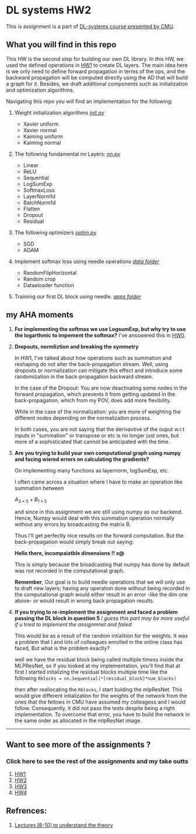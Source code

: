 # DL systems HW2
This is assignment is a part of [DL-systems course presented by CMU](https://dlsyscourse.org/). 



## What you will find in this repo


This HW is the second step for building our own DL library. In this HW, we used the defined operations in [HW1](https://github.com/ahmedtarek1325/dlsys_hw1) to create DL layers. The main idea here is we only need to define forward propagation in terms of the ops, and the backward propagation will be computed directly using the AD that will build a graph for it. Besides, we draft additional components such as initialization and optimization algorithms.


Navigating this repo you will find an implementation for the following: 
1.  Weight initialization algorithms [*init.py*](https://github.com/ahmedtarek1325/dlsys_hw2/tree/master/python/needle)
    * Xavier uniform
    * Xavier normal 
    * Kaiming uniform
    * Kaiming normal
2. The following fundamental nn Layers: [*nn.py*](https://github.com/ahmedtarek1325/dlsys_hw2/tree/master/python/needle)
    * Linear 
    * ReLU 
    * Sequential
    * LogSumExp
    * SoftmaxLoss
    * LayerNorm1d
    * BatchNorm1d
    * Flatten
    * Dropout
    * Residual

3. The following optimizers [*optim.py*](https://github.com/ahmedtarek1325/dlsys_hw2/tree/master/python/needle)
    * SGD
    * ADAM
4. Implement softmax loss using needle operations [*data folder*](https://github.com/ahmedtarek1325/dlsys_hw2/tree/master/data)
    * RandomFlipHorizontal
    * Random crop 
    * Dataaloader function
5. Traininig our first DL block using needle. [*apps folder*](https://github.com/ahmedtarek1325/dlsys_hw2/blob/master/apps/mlp_resnet.py)




## my AHA moments
1. **For implementing the softmax we use LogsumExp, but why try to use the logarthmic to impement the softmax?** 
    I've ansswered this in [HW0](https://github.com/ahmedtarek1325/dlsys_hw0). 


2. **Dropouts, normliztion and breaking the symmetry**

    In HW1, I've talked about how operations such as summation and reshaping do not alter the back-propagation stream. Well, using dropouts or normalization can mitigate this effect and introduce some randomization in the back-propagation backward stream. 

    In the case of the Dropout: 
        You are now deactivating some nodes in the forward propagation, which prevents it from getting updated in the back-propagation, which from my POV, does add more flexibility. 

    While in the case of the normalization: 
        you are more of weighting the different nodes depending on the normalizaiton process. 

    In both cases, you are not saying that the derivavtive of the ouput w.r.t inputs in "summation" or transpose or etc is no longer just ones, but more of a sophisticated that cannot be anticipated with  the time. 
    
    
3. **Are you trying to build your own computational graph using numpy and facing wiered errors on calculating the gradients?**

    On implementing many functions as layernorm, logSumExp, etc. 

    I often came across a situation where I have to make an operation like summation between 

    $A_{3\times5} + B_{1\times5}$
    
     and since in this assignment we are still using numpy as our backend. Hence, Numpy would deal with this summation operation normally      without any errors by broadcasting the matrix B.

    Thus I'll get perfectly nice results on the forward computation. But the back-propagation would simply break out saying:

    **Hello there, incompaiatble dimensions !! x@** 

    This is simply because the broadcasting that numpy has done by default was not recorded in the computational graph. 
    
    **Remember**, Our goal is to build needle operations that we will only use to draft new layers; having any operation done without being recorded in the computational graph would either result in an error -like the dim one above- or would result in wrong back propagation results.

4. **If you trying to re-implement the assignment and faced a problem passing the DL block in question 5**   *I guess this part may be more useful if u tried to implement the assignmnet and failed*

    This would be as a result of the random intialition for the weights. It was a problem that I and lots of colleagues enrolled in the online class has faced,  But what is the problem exactly? 
    
    well we have the residual block being called multiple timess inside the MLPResNet, so if you looked at my implementation, you'll find that at first I started initalizing the residual blocks multiple time like the following 
    `Rblocks = nn.Sequential(*[residual_block]*num_blocks)`

    then after reallocating the `Rblocks`, I start bulding the mlpResNet. This would give different intialization for the weights of the network from the ones that the fellows in CMU have assumed my colleagess and I would follow. Consequently, it did not pass the tests despite being a right implementation. To overcome that error, you have to build the network in the same order as allocated in the mlpResNet image. 

    
--- 

## Want to see more of the assignments ? 
### Click here to see the rest of the assignments and my take outts
1. [HW1](https://github.com/ahmedtarek1325/dlsys_hw1)
2. [HW2](https://github.com/ahmedtarek1325/dlsys_hw2)
3. [HW3](https://github.com/ahmedtarek1325/dlsys_hw3)
4. [HW4](https://github.com/ahmedtarek1325/dlsys_hw4)

## Refrences:  
1. [Lectures [6-10] to understand the theory](https://dlsyscourse.org/lectures/)
